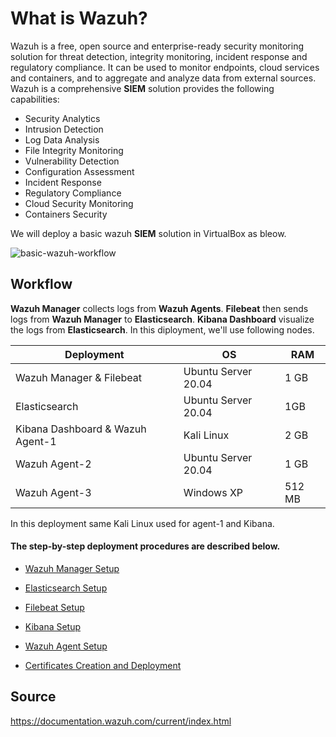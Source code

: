 # What is Wazuh?
Wazuh is a free, open source and enterprise-ready security monitoring solution for threat detection, integrity monitoring, incident response and regulatory compliance. It can be used to monitor endpoints, cloud services and containers, and to aggregate and analyze data from external sources. Wazuh is a comprehensive **SIEM** solution provides the following capabilities:
* Security Analytics
* Intrusion Detection
* Log Data Analysis
* File Integrity Monitoring
* Vulnerability Detection
* Configuration Assessment
* Incident Response
* Regulatory Compliance
* Cloud Security Monitoring
* Containers Security

We will deploy a basic wazuh **SIEM** solution in VirtualBox as bleow.

![basic-wazuh-workflow](https://user-images.githubusercontent.com/79780921/129677319-ea0f0cd4-cfb9-4c57-a7a8-59c78fdf2a9d.png)


## Workflow
**Wazuh Manager** collects logs from **Wazuh Agents**. **Filebeat** then sends logs from **Wazuh Manager** to **Elasticsearch**. **Kibana Dashboard** visualize the logs from **Elasticsearch**. In this diployment, we'll use following nodes.

| Deployment | OS | RAM |
|------------ | ------------- | ----- |
|Wazuh Manager & Filebeat | Ubuntu Server 20.04 | 1 GB|
|Elasticsearch | Ubuntu Server 20.04 | 1GB|
|Kibana Dashboard & Wazuh Agent-1 | Kali Linux | 2 GB|
|Wazuh Agent-2 | Ubuntu Server 20.04 | 1 GB|
|Wazuh Agent-3 | Windows XP | 512 MB|

In this deployment same Kali Linux used for agent-1 and Kibana.

#### The step-by-step deployment procedures are described below.
- [Wazuh Manager Setup](./wazuh-manager-setup.md)

- [Elasticsearch Setup](./elasticsearch-setup.md)

- [Filebeat Setup](./filebeat-setup.md)

- [Kibana Setup](./kibana-setup.md)

- [Wazuh Agent Setup](./wazuh-agent-setup.md)

- [Certificates Creation and Deployment](./certificates-creation-and-deployment.md)

## Source
https://documentation.wazuh.com/current/index.html
